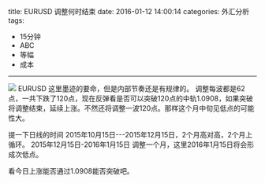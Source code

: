 title: EURUSD 调整何时结束
date: 2016-01-12 14:00:14
categories: 外汇分析
tags:
- 15分钟
- ABC
- 等幅
- 成本
---
![](http://eurusd.qiniudn.com/133.png)
EURUSD 这里墨迹的要命，但是内部节奏还是有规律的。
调整每波都是62点，一共下跌了120点，现在反弹看是否可以突破120点的中轨1.0908，如果突破将调整结束，延续上涨。不然还将调整一波120点。那样这个月中旬见低点的可能性大。

提一下日线的时间 2015年10月15日---2015年12月15日，2个月高对高，2个月上循环。  2015年12月15日-2016年1月15日 调整一个月，这里2016年1月15日将会形成次低点。

看今日上涨能否通过1.0908能否突破吧。

